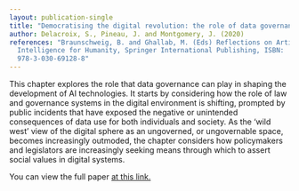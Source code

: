 ```yaml
---
layout: publication-single
title: "Democratising the digital revolution: the role of data governance"
author: Delacroix, S., Pineau, J. and Montgomery, J. (2020)
references: "Braunschweig, B. and Ghallab, M. (Eds) Reflections on Artificial
  Intelligence for Humanity, Springer International Publishing, ISBN:
  978-3-030-69128-8"
---
```

This chapter explores the role that data governance can play in shaping the development of AI technologies. It starts by considering how the role of law and governance systems in the digital environment is shifting, prompted by public incidents that have exposed the negative or unintended consequences of data use for both individuals and society. As the ‘wild west’ view of the digital sphere as an ungoverned, or ungovernable space, becomes increasingly outmoded, the chapter considers how policymakers and legislators are increasingly seeking means through which to assert social values in digital systems. 

You can view the full paper [at this link.](https://papers.ssrn.com/sol3/papers.cfm?abstract_id=3720208)